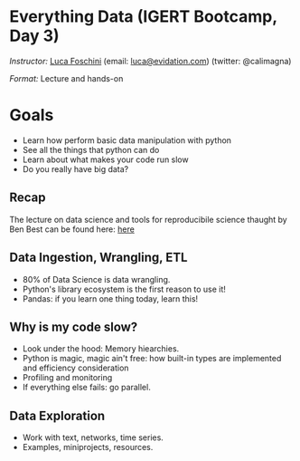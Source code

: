# Everything Data (IGERT Bootcamp, Day 3)

*Instructor:* [Luca Foschini](www.lucafoschini.com) (email: luca@evidation.com) (twitter: @calimagna)

*Format:* Lecture and hands-on

# Goals
- Learn how perform basic data manipulation with python
- See all the things that python can do
- Learn about what makes your code run slow
- Do you really have big data? 

## Recap
  The lecture on data science and tools for reproducibile science thaught by Ben Best can be found here: [here](https://github.com/bbest/ucsb-network-data-science-2016/)

## Data Ingestion, Wrangling, ETL

  - 80% of Data Science is data wrangling. 
  - Python's library ecosystem is the first reason to use it!
  - Pandas: if you learn one thing today, learn this!

## Why is my code slow?

  - Look under the hood: Memory hiearchies.
  - Python is magic, magic ain't free: how built-in types are implemented and efficiency consideration
  - Profiling and monitoring
  - If everything else fails: go parallel. 
  
## Data Exploration
  - Work with text, networks, time series. 
  - Examples, miniprojects, resources.
